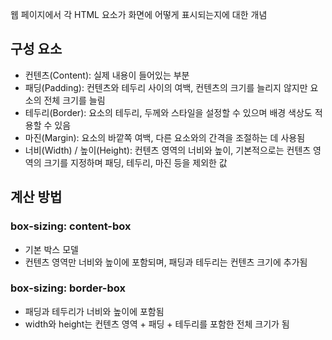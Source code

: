 웹 페이지에서 각 HTML 요소가 화면에 어떻게 표시되는지에 대한 개념

## 구성 요소

- 컨텐츠(Content): 실제 내용이 들어있는 부분
- 패딩(Padding): 컨텐츠와 테두리 사이의 여백, 컨텐츠의 크기를 늘리지 않지만 요소의 전체 크기를 늘림
- 테두리(Border): 요소의 테두리, 두께와 스타일을 설정할 수 있으며 배경 색상도 적용할 수 있음
- 마진(Margin): 요소의 바깥쪽 여백, 다른 요소와의 간격을 조절하는 데 사용됨
- 너비(Width) / 높이(Height): 컨텐츠 영역의 너비와 높이, 기본적으로는 컨텐츠 영역의 크기를 지정하며 패딩, 테두리, 마진 등을 제외한 값

## 계산 방법

### box-sizing: content-box

- 기본 박스 모델
- 컨텐츠 영역만 너비와 높이에 포함되며, 패딩과 테두리는 컨텐츠 크기에 추가됨 

### box-sizing: border-box
- 패딩과 테두리가 너비와 높이에 포함됨
- width와 height는 컨텐츠 영역 + 패딩 + 테두리를 포함한 전체 크기가 됨
